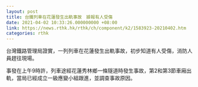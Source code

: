 ```yaml
---
layout: post
title: 台鐵列車在花蓮發生出軌事故　據報有人受傷
date: 2021-04-02 10:33:26.000000000 +08:00
link: https://news.rthk.hk/rthk/ch/component/k2/1583923-20210402.htm
categories: rthk
---
```


台灣鐵路管理局證實，一列列車在花蓮發生出軌事故，初步知道有人受傷，消防人員趕往現場。

事發在上午9時許，列車途經花蓮秀林鄉一條隧道時發生事故，第2和第3節車廂出軌，當局已經成立一級應變小組跟進，並調查事故原因。

